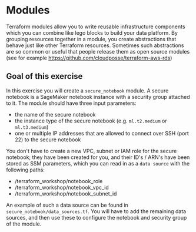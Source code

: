 # Modules

Terraform modules allow you to write reusable infrastructure components which you can combine like lego blocks
to build your data platform. By grouping resources together in a module, you create abstractions that behave just like
other Terraform resources. Sometimes such abstractions are so common or useful that people release them as open source modules
(see for example <https://github.com/cloudposse/terraform-aws-rds>)

## Goal of this exercise

In this exercise you will create a `secure_notebook` module. A secure notebook is a SageMaker notebook
instance with a security group attached to it. The module should have three input parameters:

- the name of the secure notebook
- the instance type of the secure notebook (e.g. `ml.t2.medium` or `ml.t3.medium`)
- one or multiple IP addresses that are allowed to connect over SSH (port 22) to the secure notebook

You don't have to create a new VPC, subnet or IAM role for the secure notebook; they have been created for you,
and their ID's / ARN's have been stored as SSM parameters, which you can read in as a `data source` with the following paths:

- /terraform_workshop/notebook_role
- /terraform_workshop/notebook_vpc_id
- /terraform_workshop/notebook_subnet_id

An example of such a data source can be found in `secure_notebook/data_sources.tf`. You will have to add the 
remaining data sources, and then use these to configure the notebook and security group of the module.
